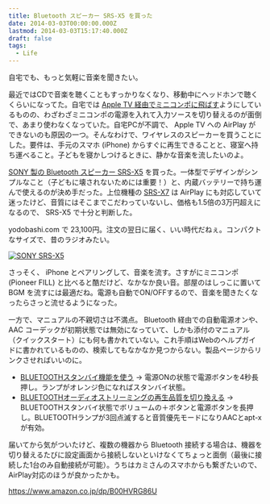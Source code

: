 ```yaml
---
title: Bluetooth スピーカー SRS-X5 を買った
date: 2014-03-03T00:00:00.000Z
lastmod: 2014-03-03T15:17:40.000Z
draft: false
tags:
  - Life
---
```


自宅でも、もっと気軽に音楽を聞きたい。

最近ではCDで音楽を聴くこともすっかりなくなり、移動中にヘッドホンで聴くくらいになってた。自宅では [Apple TV 経由でミニコンポに飛ばす](/posts/20120122/p01)ようにしているものの、わざわざミニコンポの電源を入れて入力ソースを切り替えるのが面倒で、あまり使わなくなっていた。自宅PCが不調で、 Apple TV への AirPlay ができないのも原因の一つ。そんなわけで、ワイヤレスのスピーカーを買うことにした。要件は、手元のスマホ (iPhone) からすぐに再生できることと、寝室へ持ち運べること。子どもを寝かしつけるときに、静かな音楽を流したいのよ。

[SONY 製の Bluetooth スピーカー SRS-X5](https://www.sony.jp/active-speaker/products/SRS-X5/) を買った。一体型でデザインがシンプルなこと（子どもに壊されないためには重要！）と、内蔵バッテリーで持ち運んで使えるのが決め手だった。上位機種の [SRS-X7](https://www.sony.jp/active-speaker/products/SRS-X7/) は AirPlay にも対応していて迷ったけど、音質にはそこまでこだわっていないし、価格も1.5倍の3万円超えになるので、 SRS-X5 で十分と判断した。

yodobashi.com で 23,100円。注文の翌日に届く、いい時代だねぇ。コンパクトなサイズで、昔のラジオみたい。

[![SONY SRS-X5](https://farm3.staticflickr.com/2818/12905703053_2c819a744c.jpg "SONY SRS-X5")](http://www.flickr.com/photos/machu/12905703053/)

さっそく、 iPhone とペアリングして、音楽を流す。さすがにミニコンポ (Pioneer FILL) と比べると酷だけど、なかなか良い音。部屋のはしっこに置いて BGM を流すには最適だね。電源も自動でON/OFFするので、音楽を聞きたくなったらさっと流せるようになった。

一方で、マニュアルの不親切さは不満点。 Bluetooth 経由での自動電源オンや、 AAC コーデックが初期状態では無効になっていて、しかも添付のマニュアル（クイックスタート）にも何も書かれていない。これ手順はWebのヘルプガイドに書かれているものの、検索してもなかなか見つからない。製品ページからリンクさせればいいのに。

- [BLUETOOTHスタンバイ機能を使う](http://helpguide.sony.net/speaker/srs-x5/v1/jp/contents/TP0000238907.html) → 電源ONの状態で電源ボタンを4秒長押し。ランプがオレンジ色になればスタンバイ状態。
- [BLUETOOTHオーディオストリーミングの再生品質を切り換える](http://helpguide.sony.net/speaker/srs-x5/v1/jp/contents/TP0000243042.html) → BLUETOOTHスタンバイ状態でボリュームの＋ボタンと電源ボタンを長押し。BLUETOOTHランプが3回点滅すると音質優先モードになりAACとapt-xが有効。

届いてから気がついたけど、複数の機器から Bluetooth 接続する場合は、機器を切り替えるたびに設定画面から接続しないといけなくてちょっと面倒（最後に接続した1台のみ自動接続が可能）。うちはカミさんのスマホからも繋ぎたいので、AirPlay対応のほうが良かったかも。

<https://www.amazon.co.jp/dp/B00HVRG86U>
